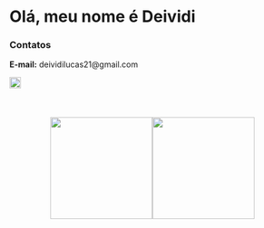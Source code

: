 # Olá, meu nome é Deividi

### Contatos

<p><strong>E-mail:</strong> deividilucas21@gmail.com</p>
 <a href="https://www.linkedin.com/in/deividi-lucas-a60612254/"><img src="https://img.shields.io/badge/-LinkedIn-%230077B5?style=for-the-badge&logo=linkedin&logoColor=white" target="_blank" height="20"></a>
<br></br>
<br></br>
<div align="center">
    <img height="180em" src="https://github-readme-stats.vercel.app/api/top-langs/?username=deividi-lucas&layout=compact&langs_count=8&theme=tokyonight&hide_border=true"><img src="https://github-readme-stats.vercel.app/api?username=deividi-lucas&show_icons=True&hide_border=true&count_private=true&theme=tokyonight"    height="180em">

  </div>
